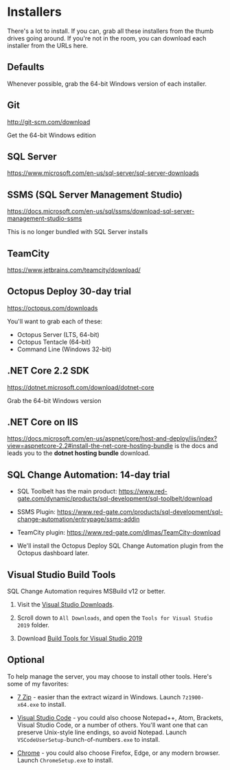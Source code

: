 Installers
==========

There's a lot to install.  If you can, grab all these installers from the thumb drives going around.  If you're not in the room, you can download each installer from the URLs here.

Defaults
--------
Whenever possible, grab the 64-bit Windows version of each installer.


Git
---

http://git-scm.com/download

Get the 64-bit Windows edition

SQL Server
----------

https://www.microsoft.com/en-us/sql-server/sql-server-downloads

SSMS (SQL Server Management Studio)
-----------------------------------

https://docs.microsoft.com/en-us/sql/ssms/download-sql-server-management-studio-ssms

This is no longer bundled with SQL Server installs

TeamCity
--------

https://www.jetbrains.com/teamcity/download/

Octopus Deploy 30-day trial
---------------------------

https://octopus.com/downloads

You'll want to grab each of these:
- Octopus Server (LTS, 64-bit)
- Octopus Tentacle (64-bit)
- Command Line (Windows 32-bit)

.NET Core 2.2 SDK
-----------------

https://dotnet.microsoft.com/download/dotnet-core

Grab the 64-bit Windows version

.NET Core on IIS
----------------

https://docs.microsoft.com/en-us/aspnet/core/host-and-deploy/iis/index?view=aspnetcore-2.2#install-the-net-core-hosting-bundle is the docs and leads you to the **dotnet hosting bundle** download.

SQL Change Automation: 14-day trial
-----------------------------------

- SQL Toolbelt has the main product: https://www.red-gate.com/dynamic/products/sql-development/sql-toolbelt/download

- SSMS Plugin: https://www.red-gate.com/products/sql-development/sql-change-automation/entrypage/ssms-addin

- TeamCity plugin: https://www.red-gate.com/dlmas/TeamCity-download

- We'll install the Octopus Deploy SQL Change Automation plugin from the Octopus dashboard later.

Visual Studio Build Tools
-------------------------

SQL Change Automation requires MSBuild v12 or better.

1. Visit the [Visual Studio Downloads](https://visualstudio.microsoft.com/downloads/).

2. Scroll down to `All Downloads`, and open the `Tools for Visual Studio 2019` folder.

3. Download [Build Tools for Visual Studio 2019](https://visualstudio.microsoft.com/thank-you-downloading-visual-studio/?sku=BuildTools&rel=16)


Optional
--------

To help manage the server, you may choose to install other tools.  Here's some of my favorites:

- [7 Zip](http://www.7-zip.org/) - easier than the extract wizard in Windows. Launch `7z1900-x64.exe` to install.

- [Visual Studio Code](https://code.visualstudio.com/) - you could also choose Notepad++, Atom, Brackets, Visual Studio Code, or a number of others.  You'll want one that can preserve Unix-style line endings, so avoid Notepad. Launch `VSCodeUserSetup-`bunch-of-numbers`.exe` to install.

- [Chrome](https://www.google.com/chrome) - you could also choose Firefox, Edge, or any modern browser. Launch `ChromeSetup.exe` to install.
